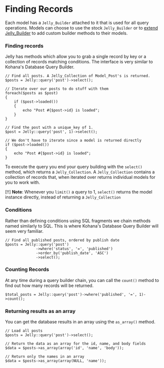 # Finding Records

Each model has a `Jelly_Builder` attached to it that is used for all query
operations. Models can choose to use the stock `Jelly_Builder` or to [extend Jelly_Builder](extending-builder) to add custom builder methods to their models.

### Finding records

Jelly has methods which allow you to grab a single record by key or a
collection of records matching conditions. The interface is very similar to
Kohana's Database Query Builder.

	// Find all posts. A Jelly_Collection of Model_Post's is returned.
	$posts = Jelly::query('post')->select();
	
	// Iterate over our posts to do stuff with them
	foreach($posts as $post)
	{
		if ($post->loaded())
		{
			echo "Post #{$post->id} is loaded";
		}
	}
	
	// Find the post with a unique_key of 1.
	$post = Jelly::query('post', 1)->select();
	
	// We don't have to iterate since a model is returned directly
	if ($post->loaded())
	{
		echo "Post #{$post->id} is loaded";
	}

To execute the query you end your query building with the `select()` method,
which returns a `Jelly_Collection`. A `Jelly_Collection` contains a collection
of records that, when iterated over returns individual models for you to work
with.

[!!] **Note**: Whenever you `limit()` a query to 1, `select()` returns the model instance directly, instead of returning a `Jelly_Collection`

### Conditions

Rather than defining conditions using SQL fragments we chain methods named similarly to SQL. This is where Kohana's Database Query Builder will seem very familiar.

	// Find all published posts, ordered by publish date
	$posts = Jelly::query('post')
	              ->where('status', '=', 'published')
	              ->order_by('publish_date', 'ASC')
	              ->select();

### Counting Records

At any time during a query builder chain, you can call the `count()` method to
find out how many records will be returned.

	$total_posts = Jelly::query('post')->where('published', '=', 1)->count();

### Returning results as an array

You can get the database results in an array using the `as_array()` method.

	// Load all posts
	$posts = Jelly::query('post')->select();

	// Return the data as an array for the id, name, and body fields
	$data = $posts->as_array(array('id', 'name', 'body'));

	// Return only the names in an array
	$data = $posts->as_array(array(NULL, 'name'));